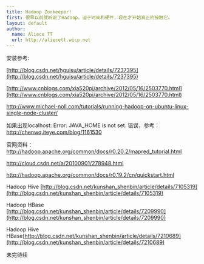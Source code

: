 ```yaml
---
title: Hadoop Zookeeper!
first: 很早以前就听说了Hadoop，迫于时间和硬件，现在才开始真正的接触它。
layout: default
author:
  name: Aliece TT
  url: http://aliecett.wicp.net
---
```


安装参考:

[http://blog.csdn.net/hguisu/article/details/7237395](http://blog.csdn.net/hguisu/article/details/7237395)

[http://www.cnblogs.com/xia520pi/archive/2012/05/16/2503770.html](http://www.cnblogs.com/xia520pi/archive/2012/05/16/2503770.html)

http://www.michael-noll.com/tutorials/running-hadoop-on-ubuntu-linux-single-node-cluster/

如果出现localhost: Error: JAVA_HOME is not set. 错误，参考：http://chenwq.iteye.com/blog/1161530

官网资料： http://hadoop.apache.org/common/docs/r0.20.2/mapred_tutorial.html

http://cloud.csdn.net/a/20100901/278948.html

http://hadoop.apache.org/common/docs/r0.19.2/cn/quickstart.html

Hadoop Hive [http://blog.csdn.net/kunshan_shenbin/article/details/7105319](http://blog.csdn.net/kunshan_shenbin/article/details/7105319)

Hadoop HBase [http://blog.csdn.net/kunshan_shenbin/article/details/7209990](http://blog.csdn.net/kunshan_shenbin/article/details/7209990)

Hadoop Hive HBase[http://blog.csdn.net/kunshan_shenbin/article/details/7210689](http://blog.csdn.net/kunshan_shenbin/article/details/7210689)

未完待续